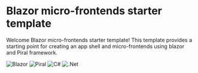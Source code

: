 # Blazor micro-frontends starter template

Welcome Blazor micro-frontends starter template! This template provides a starting point for creating an app shell and micro-frontends using blazor and Piral framework.

![Blazor](https://img.shields.io/badge/Blazor-563D7C?style=for-the-badge&logoColor=white&logo=blazor&logoColor=white)
![Piral](https://img.shields.io/badge/Piral-4EA94B?style=for-the-badge&logoColor=white)
![C#](https://img.shields.io/badge/C_Sharp-009bde?style=for-the-badge&logoColor=white&logo=c#&logoColor=white)
![.Net](https://img.shields.io/badge/.Net-cfa900?style=for-the-badge&logoColor=white&logo=dotnet&logoColor=white)